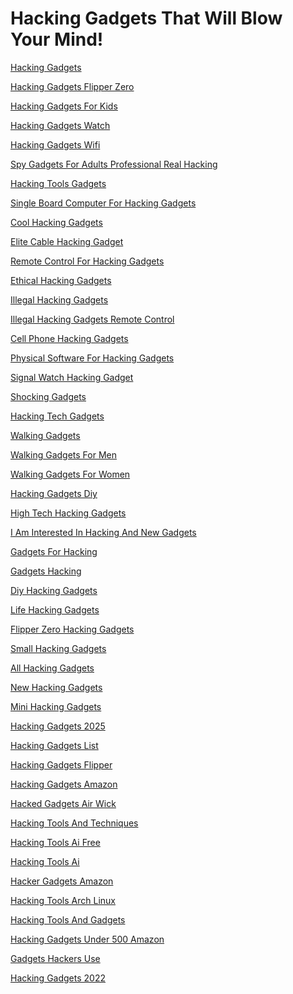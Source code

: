 <h1>Hacking Gadgets That Will Blow Your Mind!</h1><p><a href="post/hacking-gadgets.md">Hacking Gadgets</a></p>
<p><a href="post/hacking-gadgets-flipper-zero.md">Hacking Gadgets Flipper Zero</a></p>
<p><a href="post/hacking-gadgets-for-kids.md">Hacking Gadgets For Kids</a></p>
<p><a href="post/hacking-gadgets-watch.md">Hacking Gadgets Watch</a></p>
<p><a href="post/hacking-gadgets-wifi.md">Hacking Gadgets Wifi</a></p>
<p><a href="post/spy-gadgets-for-adults-professional-real-hacking.md">Spy Gadgets For Adults Professional Real Hacking</a></p>
<p><a href="post/hacking-tools-gadgets.md">Hacking Tools Gadgets</a></p>
<p><a href="post/single-board-computer-for-hacking-gadgets.md">Single Board Computer For Hacking Gadgets</a></p>
<p><a href="post/cool-hacking-gadgets.md">Cool Hacking Gadgets</a></p>
<p><a href="post/elite-cable-hacking-gadget.md">Elite Cable Hacking Gadget</a></p>
<p><a href="post/remote-control-for-hacking-gadgets.md">Remote Control For Hacking Gadgets</a></p>
<p><a href="post/ethical-hacking-gadgets.md">Ethical Hacking Gadgets</a></p>
<p><a href="post/illegal-hacking-gadgets.md">Illegal Hacking Gadgets</a></p>
<p><a href="post/illegal-hacking-gadgets-remote-control.md">Illegal Hacking Gadgets Remote Control</a></p>
<p><a href="post/cell-phone-hacking-gadgets.md">Cell Phone Hacking Gadgets</a></p>
<p><a href="post/physical-software-for-hacking-gadgets.md">Physical Software For Hacking Gadgets</a></p>
<p><a href="post/signal-watch-hacking-gadget.md">Signal Watch Hacking Gadget</a></p>
<p><a href="post/shocking-gadgets.md">Shocking Gadgets</a></p>
<p><a href="post/hacking-tech-gadgets.md">Hacking Tech Gadgets</a></p>
<p><a href="post/walking-gadgets.md">Walking Gadgets</a></p>
<p><a href="post/walking-gadgets-for-men.md">Walking Gadgets For Men</a></p>
<p><a href="post/walking-gadgets-for-women.md">Walking Gadgets For Women</a></p>
<p><a href="post/hacking-gadgets-diy.md">Hacking Gadgets Diy</a></p>
<p><a href="post/high-tech-hacking-gadgets.md">High Tech Hacking Gadgets</a></p>
<p><a href="post/i-am-interested-in-hacking-and-new-gadgets.md">I Am Interested In Hacking And New Gadgets</a></p>
<p><a href="post/gadgets-for-hacking.md">Gadgets For Hacking</a></p>
<p><a href="post/gadgets-hacking.md">Gadgets Hacking</a></p>
<p><a href="post/diy-hacking-gadgets.md">Diy Hacking Gadgets</a></p>
<p><a href="post/life-hacking-gadgets.md">Life Hacking Gadgets</a></p>
<p><a href="post/flipper-zero-hacking-gadgets.md">Flipper Zero Hacking Gadgets</a></p>
<p><a href="post/small-hacking-gadgets.md">Small Hacking Gadgets</a></p>
<p><a href="post/all-hacking-gadgets.md">All Hacking Gadgets</a></p>
<p><a href="post/new-hacking-gadgets.md">New Hacking Gadgets</a></p>
<p><a href="post/mini-hacking-gadgets.md">Mini Hacking Gadgets</a></p>
<p><a href="post/hacking-gadgets-2025.md">Hacking Gadgets 2025</a></p>
<p><a href="post/hacking-gadgets-list.md">Hacking Gadgets List</a></p>
<p><a href="post/hacking-gadgets-flipper.md">Hacking Gadgets Flipper</a></p>
<p><a href="post/hacking-gadgets-amazon.md">Hacking Gadgets Amazon</a></p>
<p><a href="post/hacked-gadgets-air-wick.md">Hacked Gadgets Air Wick</a></p>
<p><a href="post/hacking-tools-and-techniques.md">Hacking Tools And Techniques</a></p>
<p><a href="post/hacking-tools-ai-free.md">Hacking Tools Ai Free</a></p>
<p><a href="post/hacking-tools-ai.md">Hacking Tools Ai</a></p>
<p><a href="post/hacker-gadgets-amazon.md">Hacker Gadgets Amazon</a></p>
<p><a href="post/hacking-tools-arch-linux.md">Hacking Tools Arch Linux</a></p>
<p><a href="post/hacking-tools-and-gadgets.md">Hacking Tools And Gadgets</a></p>
<p><a href="post/hacking-gadgets-under-500-amazon.md">Hacking Gadgets Under 500 Amazon</a></p>
<p><a href="post/gadgets-hackers-use.md">Gadgets Hackers Use</a></p>
<p><a href="post/hacking-gadgets-2022.md">Hacking Gadgets 2022</a></p>
